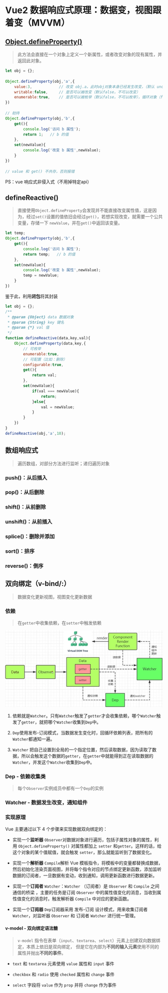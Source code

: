 # Vue2 数据响应式原理：数据变，视图跟着变（MVVM）

## [Object.defineProperty()](https://developer.mozilla.org/zh-CN/docs/Web/JavaScript/Reference/Global_Objects/Object/defineProperty)

>  此方法会直接在一个对象上定义一个新属性，或者改变对象的现有属性，并返回此对象。

```js
let obj = {};

Object.defineProperty(obj,'a',{
    value:3,            // 改变 obj.a，此时obj对象本身已经发生改变，（默认 undefind ）
    writable:false,     // 是否可以被改变（默认false，不可以改变）
    enumerable:true,    // 是否可以被枚举（默认false，不可以枚举），循环对象（for...in...）时忽略该属性
})

// 劫持
Object.defineProperty(obj,'b',{
    get(){
        console.log('访问 b 属性');
        return 1;   // b 的值
    },
    set(newValue){
        console.log('改变 b 属性',newValue);
    }
})

// value 和 get() 不共存，否则报错
```
PS：vue 响应式非侵入式（不用掉特定api）


## defineReactive()

> 直接使用`Object.defineProperty`会发现并不能直接改变属性值，这是因为，经过`set()`设置的值依旧会经过`get()`，若想实现改变，就需要一个公共变量，存储一下 `newValue`，并在`get()`中返回该变量。

```js
let temp;
Object.defineProperty(obj,'b',{
    get(){
        console.log('访问 b 属性');
        return temp;   // b 的值
    },
    set(newValue){
        console.log('改变 b 属性',newValue);
        temp = newValue;
    }
})
```
鉴于此，利用**闭包**将其封装

```js
let obj = {};
/**
 * @param {Object} data 数据对象 
 * @param {String} key 键名
 * @param {*} val 值 
 */
function defineReactive(data,key,val){
    Object.defineProperty(data,key,{
        // 可枚举
        enumerable:true,
        // 可配置（比如：删除）
        configurable:true,
        get(){
            return val;
        },
        set(newValue){
            if(val === newValue){
                return;
            }else{
                val = newValue;
            }
        }
    })
}
defineReactive(obj,'a',10);
```

## 数组响应式

> 遍历数组，对部分方法进行监听；递归遍历对象

### push()：从后插入

### pop()：从后删除

### shift()：从前删除

### unshift()：从前插入

### splice()：删除并添加

### sort()：排序

### reverse()：倒序

## 双向绑定（v-bind/:）

> 数据变化更新视图，视图变化更新数据

### 依赖

> 在`getter`中收集依赖，在`setter`中触发依赖

![响应式数据绑定](../../Img/响应式数据绑定.png)

1. 依赖就是`Watcher`。只有`Watcher`触发了`getter`才会收集依赖，哪个`Watcher`触发了`getter`，就把哪个`Watcher`收集到`Dep`中。

2. `Dep`使用发布-订阅模式，当数据发生变化时，回循环依赖列表，把所有的`Watcher`都通知一遍。

3. `Watcher` 把自己设置到全局的一个指定位置，然后读取数据，因为读取了数据，所以会触发这个数据的`getter`，在`getter`中就能得到正在读取数据的`Watcher`，并发这个`Watcher`收集到`Dep`中。

### Dep - 依赖收集类

> 每个`Observer`实例成员中都有一个`Dep`的实例

### Watcher - 数据发生改变，通知组件

### 实现原理

Vue 主要通过以下 4 个步骤来实现数据双向绑定的：

- 实现一个**监听器** `Observer`对数据对象进行遍历，包括子属性对象的属性，利用 `Object.defineProperty()` 对属性都加上 `setter` 和`getter`。这样的话，给这个对象的某个值赋值，就会触发 `setter`，那么就能监听到了数据变化。

- 实现一个**解析器** `Compile`解析 Vue 模板指令，将模板中的变量都替换成数据，然后初始化渲染页面视图，并将每个指令对应的节点绑定更新函数，添加监听数据的订阅者，一旦数据有变动，收到通知，调用更新函数进行数据更新。

- 实现一个**订阅者** `Watcher`：`Watcher` （订阅者）是 `Observer` 和 `Compile` 之间通信的桥梁 ，主要的任务是订阅 `Observer` 中的属性值变化的消息，当收到属性值变化的消息时，触发解析器 `Compile` 中对应的更新函数。

- 实现一个**订阅器** `Dep`订阅器采用 发布-订阅 设计模式，用来收集订阅者 `Watcher`，对监听器 `Observer` 和 订阅者 `Watcher` 进行统一管理。

#### v-model - 双向绑定语法糖

>  `v-model` 指令在表单（`input`、`textarea`、`select`）元素上创建双向数据绑定，本质上依旧是双向绑定， 但是它在内部为**不同的输入元素**使用不同的属性并抛出**不同的事件**。

- `text` 和 `textarea` 元素使用 `value` 属性和 `input` 事件

- `checkbox` 和 `radio` 使用 `checked` 属性和 `change` 事件

- `select` 字段将 `value` 作为 `prop` 并将 `change` 作为事件
